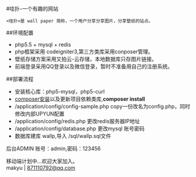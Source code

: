 
#哇扑-一个有趣的网站

    <哇扑>是 wall paper 简称，一个用户分享分享图片，分享壁纸的站点。

##环境配置
* php5.5 + mysql + redis  
* php框架采用 codeigniter3,第三方类库采用conposer管理。
* 壁纸存储方案采用又拍云-云存储，本地数据库只存图片链接。
* 前端登录采用QQ登录以及微信登录，暂时不准备用自己的注册系统。

##部署流程
* 安装核心库：php5-mysql，php5-curl  
* [composer安装](http://www.phpcomposer.com/)以及更新项目依赖类库,**composer install**
* /application/config/config-sample.php copy一份改名为config.php，同时修改内部UPYUN配置  
* /application/config/redis.php 更改redis服务器IP地址  
* /application/config/database.php 更改mysql 账号密码  
* 数据库建库 wallp,导入 /sql/wallp.sql文件  


后台ADMIN 账号：admin,密码：123456

移动端计划中...欢迎大家加入。  
  makyu | 871110792@qq.com